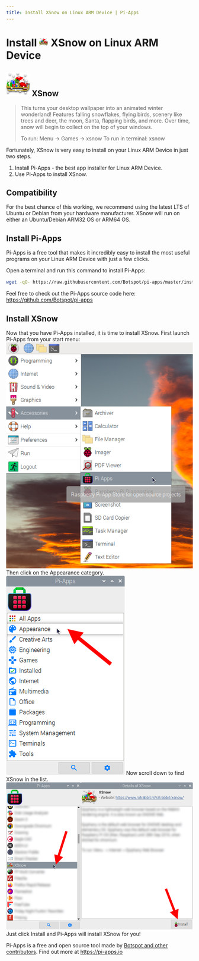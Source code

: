 ```yaml
---
title: Install XSnow on Linux ARM Device | Pi-Apps
---
```

<div class="simple-install-content content">

# Install <img src="/img/app-icons/XSnow/icon-64.png" height=24> XSnow on Linux ARM Device

## <img src="/img/app-icons/XSnow/icon-64.png"> XSnow
> This turns your desktop wallpaper into an animated winter wonderland!
> Features falling snowflakes, flying birds, scenery like trees and deer, the moon, Santa, flapping birds, and more.
> Over time, snow will begin to collect on the top of your windows.
> 
> To run: Menu -> Games -> xsnow
> To run in terminal: xsnow

Fortunately, XSnow is very easy to install on your Linux ARM Device in just two steps.
1. Install Pi-Apps - the best app installer for Linux ARM Device.
2. Use Pi-Apps to install XSnow.
</div>
<div class="simple-install-content content">

## Compatibility
For the best chance of this working, we recommend using the latest LTS of Ubuntu or Debian from your hardware manufacturer.
XSnow will run on either an Ubuntu/Debian ARM32 OS or ARM64 OS.
</div>
<div class="simple-install-content content">

## Install Pi-Apps

Pi-Apps is a free tool that makes it incredibly easy to install the most useful programs on your Linux ARM Device with just a few clicks.

Open a terminal and run this command to install Pi-Apps:
```bash
wget -qO- https://raw.githubusercontent.com/Botspot/pi-apps/master/install | bash
```
Feel free to check out the Pi-Apps source code here: https://github.com/Botspot/pi-apps
</div>
<div class="simple-install-content content">

## Install XSnow

Now that you have Pi-Apps installed, it is time to install XSnow.
First launch Pi-Apps from your start menu:
<img src="/img/start-menu.png">
Then click on the Appearance category.
<img src="/img/category-selections/Appearance.png">
Now scroll down to find XSnow in the list.
<img src="/img/app-icons/XSnow/app-selection.png">
Just click Install and Pi-Apps will install XSnow for you!
</div>
<div class="simple-install-content content">

Pi-Apps is a free and open source tool made by [Botspot and other contributors](/about/#contributors). Find out more at https://pi-apps.io
</div>
